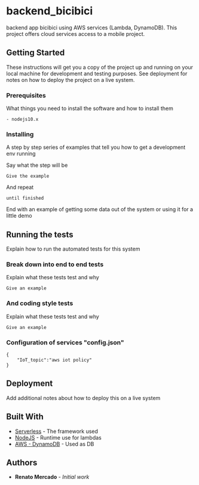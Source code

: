 # backend_bicibici

backend app bicibici using AWS services (Lambda, DynamoDB). This project offers cloud services access to a mobile project.

## Getting Started

These instructions will get you a copy of the project up and running on your local machine for development and testing purposes. See deployment for notes on how to deploy the project on a live system.

### Prerequisites

What things you need to install the software and how to install them

```
- nodejs10.x
```

### Installing

A step by step series of examples that tell you how to get a development env running

Say what the step will be

```
Give the example
```

And repeat

```
until finished
```

End with an example of getting some data out of the system or using it for a little demo

## Running the tests

Explain how to run the automated tests for this system

### Break down into end to end tests

Explain what these tests test and why

```
Give an example
```

### And coding style tests

Explain what these tests test and why

```
Give an example
```

### Configuration of services "config.json"

```
{
    "IoT_topic":"aws iot policy"
}
```

## Deployment

Add additional notes about how to deploy this on a live system

## Built With

* [Serverless](https://serverless.com) - The framework used
* [NodeJS](https://nodejs.org/es/) - Runtime use for lambdas
* [AWS - DynamoDB](https://aws.amazon.com/es/dynamodb/) - Used as DB

## Authors

* **Renato Mercado** - *Initial work*
